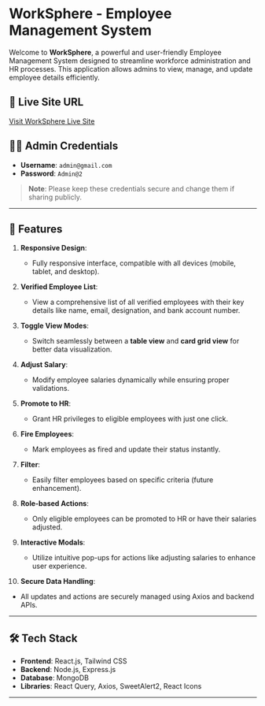 # WorkSphere - Employee Management System

Welcome to **WorkSphere**, a powerful and user-friendly Employee Management System designed to streamline workforce administration and HR processes. This application allows admins to view, manage, and update employee details efficiently.

## 🔗 Live Site URL
[Visit WorkSphere Live Site]("https://assignment-12-e3cab.web.app")

## 👩‍💼 Admin Credentials
- **Username**: `admin@gmail.com`
- **Password**: `Admin@2`

> **Note**: Please keep these credentials secure and change them if sharing publicly.

---

## 🌟 Features

1. **Responsive Design**:
   - Fully responsive interface, compatible with all devices (mobile, tablet, and desktop).

2. **Verified Employee List**:
   - View a comprehensive list of all verified employees with their key details like name, email, designation, and bank account number.

3. **Toggle View Modes**:
   - Switch seamlessly between a **table view** and **card grid view** for better data visualization.

4. **Adjust Salary**:
   - Modify employee salaries dynamically while ensuring proper validations.

5. **Promote to HR**:
   - Grant HR privileges to eligible employees with just one click.

6. **Fire Employees**:
   - Mark employees as fired and update their status instantly.

7. **Filter**:
   - Easily filter employees based on specific criteria (future enhancement).

8. **Role-based Actions**:
   - Only eligible employees can be promoted to HR or have their salaries adjusted.

9. **Interactive Modals**:
   - Utilize intuitive pop-ups for actions like adjusting salaries to enhance user experience.

10. **Secure Data Handling**:
   - All updates and actions are securely managed using Axios and backend APIs.

---

## 🛠️ Tech Stack
- **Frontend**: React.js, Tailwind CSS
- **Backend**: Node.js, Express.js
- **Database**: MongoDB
- **Libraries**: React Query, Axios, SweetAlert2, React Icons

---


